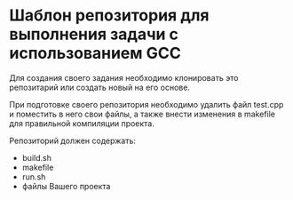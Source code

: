 # Шаблон репозитория для выполнения задачи с использованием GCC

Для создания своего задания необходимо клонировать это репозитарий или создать новый на его основе.

При подготовке своего репозитория необходимо удалить файл test.cpp и поместить в него свои файлы, а также внести изменения в makefile для правильной компиляции проекта.

Репозиторий должен содержать:
* build.sh
* makefile
* run.sh
* файлы Вашего проекта